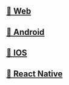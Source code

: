 
## [📕 Web](web-sdk.md)
## [📗 Android](android-sdk.md)
## [📙 IOS](ios-sdk.md)
## [📘 React Native](react-native-sdk.md)
